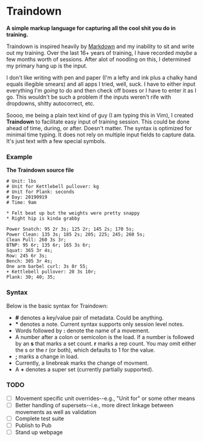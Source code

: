 # Traindown
**A simple markup language for capturing all the cool shit you do in training.**

Traindown is inspired heavily by [Markdown](https://en.wikipedia.org/wiki/Markdown) and my inability to sit and write out my training. Over the last 16+ years of training, I have recorded *maybe* a few months worth of sessions. After alot of noodling on this, I determined my primary hang up is the input.

I don't like writing with pen and paper (I'm a lefty and ink plus a chalky hand equals illegible smears) and all apps I tried, well, suck. I have to either input everything I'm *going* to do and then check off boxes or I have to enter it as I go. This wouldn't be such a problem if the inputs weren't rife with dropdowns, shitty autocorrect, etc.

Soooo, me being a plain text kind of guy (I am typing this in Vim), I created **Traindown** to facilitate easy input of training session. This could be done ahead of time, during, or after. Doesn't matter. The syntax is optimized for minimal time typing. It does not rely on multiple input fields to capture data. It's just text with a few special symbols.

### Example

**The Traindown source file**

```traindown
# Unit: lbs
# Unit for Kettlebell pullover: kg
# Unit for Plank: seconds
# Day: 20190919
# Time: 9am

* Felt beat up but the weights were pretty snappy
* Right hip is kinda grabby

Power Snatch: 95 2r 3s; 125 2r; 145 2s; 170 5s;
Power Clean: 135 3s; 185 2s; 205; 225; 245; 260 5s;
Clean Pull: 260 3s 3r;
BTNP: 95 6r; 135 6r; 165 3s 6r;
Squat: 365 3r 4s;
Row: 245 6r 3s;
Bench: 305 3r 4s;
One arm barbel curl: 3s 8r 55;
+ Kettlebell pullover: 20 3s 10r;
Plank: 30; 40; 35;
```

### Syntax

Below is the basic syntax for Traindown:
* **#** denotes a key/value pair of metadata. Could be anything.
* **&ast;** denotes a note. Current syntax supports only session level notes.
* Words followed by **:** denote the name of a movement.
* A number after a colon or semicolon is the load. If a number is followed by an **s** that marks a set count. **r** marks a rep count. You may omit either the s or the r (or both), which defaults to 1 for the value.
* **;** marks a change in load.
* Currently, a linebreak marks the change of movment.
* A **+** denotes a super set (currently partially supported).

### TODO
- [ ] Movement specific unit overrides--e.g., "Unit for" or some other means
- [ ] Better handling of supersets--i.e., more direct linkage between movements as well as validation
- [ ] Complete test suite
- [ ] Publish to Pub
- [ ] Stand up webpage
